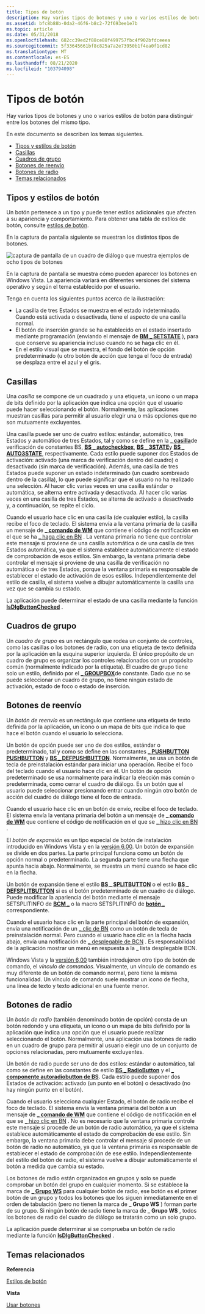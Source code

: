 ```yaml
---
title: Tipos de botón
description: Hay varios tipos de botones y uno o varios estilos de botón para distinguir entre los botones del mismo tipo.
ms.assetid: bfc8b88b-0da2-46f6-b8c2-72f693ee1e7b
ms.topic: article
ms.date: 05/31/2018
ms.openlocfilehash: 682cc39ed2f88ce88f499757fbc4f902bfdceeea
ms.sourcegitcommit: 5f33645661bf8c825a7a2e73950b1f4ea0f1cd82
ms.translationtype: MT
ms.contentlocale: es-ES
ms.lasthandoff: 08/21/2020
ms.locfileid: "103794098"
---
```

# <a name="button-types"></a>Tipos de botón

Hay varios tipos de botones y uno o varios estilos de botón para distinguir entre los botones del mismo tipo.

En este documento se describen los temas siguientes.

-   [Tipos y estilos de botón](#button-types-and-styles)
-   [Casillas](#check-boxes)
-   [Cuadros de grupo](#group-boxes)
-   [Botones de reenvío](#push-buttons)
-   [Botones de radio](#radio-buttons)
-   [Temas relacionados](#related-topics)

## <a name="button-types-and-styles"></a>Tipos y estilos de botón

Un botón pertenece a un tipo y puede tener estilos adicionales que afecten a su apariencia y comportamiento. Para obtener una tabla de estilos de botón, consulte [estilos de botón](button-styles.md).

En la captura de pantalla siguiente se muestran los distintos tipos de botones.

![captura de pantalla de un cuadro de diálogo que muestra ejemplos de ocho tipos de botones](images/buttontypes.png)

En la captura de pantalla se muestra cómo pueden aparecer los botones en Windows Vista. La apariencia variará en diferentes versiones del sistema operativo y según el tema establecido por el usuario.

Tenga en cuenta los siguientes puntos acerca de la ilustración:

-   La casilla de tres Estados se muestra en el estado indeterminado. Cuando está activada o desactivada, tiene el aspecto de una casilla normal.
-   El botón de inserción grande se ha establecido en el estado insertado mediante programación (enviando el mensaje de [**BM \_ SETSTATE**](bm-setstate.md) ), para que conserve su apariencia incluso cuando no se haga clic en él.
-   En el estilo visual que se muestra, el fondo del botón de opción predeterminado (u otro botón de acción que tenga el foco de entrada) se desplaza entre el azul y el gris.

## <a name="check-boxes"></a>Casillas

Una *casilla* se compone de un cuadrado y una etiqueta, un icono o un mapa de bits definido por la aplicación que indica una opción que el usuario puede hacer seleccionando el botón. Normalmente, las aplicaciones muestran casillas para permitir al usuario elegir una o más opciones que no son mutuamente excluyentes.

Una casilla puede ser uno de cuatro estilos: estándar, automático, tres Estados y automático de tres Estados, tal y como se define en la [**\_ casilla**](button-styles.md)de verificación de constantes BS, [**BS \_ autocheckbox**](button-styles.md), [**BS \_ 3STATE**](button-styles.md)y [**BS \_ AUTO3STATE**](button-styles.md), respectivamente. Cada estilo puede suponer dos Estados de activación: activado (una marca de verificación dentro del cuadro) o desactivado (sin marca de verificación). Además, una casilla de tres Estados puede suponer un estado indeterminado (un cuadro sombreado dentro de la casilla), lo que puede significar que el usuario no ha realizado una selección. Al hacer clic varias veces en una casilla estándar o automática, se alterna entre activada y desactivada. Al hacer clic varias veces en una casilla de tres Estados, se alterna de activado a desactivado y, a continuación, se repite el ciclo.

Cuando el usuario hace clic en una casilla (de cualquier estilo), la casilla recibe el foco de teclado. El sistema envía a la ventana primaria de la casilla un mensaje de [**\_ comando de WM**](/windows/desktop/menurc/wm-command) que contiene el código de notificación en el que se ha [ \_ haga clic en BN](bn-clicked.md) . La ventana primaria no tiene que controlar este mensaje si proviene de una casilla automática o de una casilla de tres Estados automática, ya que el sistema establece automáticamente el estado de comprobación de esos estilos. Sin embargo, la ventana primaria debe controlar el mensaje si proviene de una casilla de verificación no automática o de tres Estados, porque la ventana primaria es responsable de establecer el estado de activación de esos estilos. Independientemente del estilo de casilla, el sistema vuelve a dibujar automáticamente la casilla una vez que se cambia su estado.

La aplicación puede determinar el estado de una casilla mediante la función [**IsDlgButtonChecked**](/windows/desktop/api/Winuser/nf-winuser-isdlgbuttonchecked) .

## <a name="group-boxes"></a>Cuadros de grupo

Un *cuadro de grupo* es un rectángulo que rodea un conjunto de controles, como las casillas o los botones de radio, con una etiqueta de texto definida por la aplicación en la esquina superior izquierda. El único propósito de un cuadro de grupo es organizar los controles relacionados con un propósito común (normalmente indicado por la etiqueta). El cuadro de grupo tiene solo un estilo, definido por el [**\_ GROUPBOX**](button-styles.md)de constante. Dado que no se puede seleccionar un cuadro de grupo, no tiene ningún estado de activación, estado de foco o estado de inserción.

## <a name="push-buttons"></a>Botones de reenvío

Un *botón de reenvío* es un rectángulo que contiene una etiqueta de texto definida por la aplicación, un icono o un mapa de bits que indica lo que hace el botón cuando el usuario lo selecciona.

Un botón de opción puede ser uno de dos estilos, estándar o predeterminado, tal y como se define en las constantes [**\_ PUSHBUTTON PUSHBUTTON**](button-styles.md) y [**BS \_ DEFPUSHBUTTON**](button-styles.md). Normalmente, se usa un botón de tecla de preinstalación estándar para iniciar una operación. Recibe el foco del teclado cuando el usuario hace clic en él. Un botón de opción predeterminado se usa normalmente para indicar la elección más común o predeterminada, como cerrar el cuadro de diálogo. Es un botón que el usuario puede seleccionar presionando entrar cuando ningún otro botón de acción del cuadro de diálogo tiene el foco de entrada.

Cuando el usuario hace clic en un botón de envío, recibe el foco de teclado. El sistema envía la ventana primaria del botón a un mensaje de [**\_ comando de WM**](/windows/desktop/menurc/wm-command) que contiene el código de notificación en el que se [ \_ hizo clic en BN](bn-clicked.md) .

El *botón de expansión* es un tipo especial de botón de instalación introducido en Windows Vista y en la [versión 6,00](common-control-versions.md). Un botón de expansión se divide en dos partes. La parte principal funciona como un botón de opción normal o predeterminado. La segunda parte tiene una flecha que apunta hacia abajo. Normalmente, se muestra un menú cuando se hace clic en la flecha.

Un botón de expansión tiene el estilo [**BS \_ SPLITBUTTON**](button-styles.md) o el estilo [**BS \_ DEFSPLITBUTTON**](button-styles.md) si es el botón predeterminado de un cuadro de diálogo. Puede modificar la apariencia del botón mediante el mensaje SETSPLITINFO de [**BCM \_**](bcm-setsplitinfo.md) o la macro SETSPLITINFO de [**botón \_**](/windows/desktop/api/Commctrl/nf-commctrl-button_setsplitinfo) correspondiente.

Cuando el usuario hace clic en la parte principal del botón de expansión, envía una notificación de un [ \_ clic de BN](bn-clicked.md) como un botón de tecla de preinstalación normal. Pero cuando el usuario hace clic en la flecha hacia abajo, envía una notificación de [ \_ desplegable de BCN](bcn-dropdown.md) . Es responsabilidad de la aplicación mostrar un menú en respuesta a la \_ lista desplegable BCN.

Windows Vista y la [versión 6,00](common-control-versions.md) también introdujeron otro tipo de botón de comando, el *vínculo de comandos*. Visualmente, un vínculo de comando es muy diferente de un botón de comando normal, pero tiene la misma funcionalidad. Un vínculo de comando suele mostrar un icono de flecha, una línea de texto y texto adicional en una fuente menor.

## <a name="radio-buttons"></a>Botones de radio

Un *botón de radio* (también denominado botón de opción) consta de un botón redondo y una etiqueta, un icono o un mapa de bits definido por la aplicación que indica una opción que el usuario puede realizar seleccionando el botón. Normalmente, una aplicación usa botones de radio en un cuadro de grupo para permitir al usuario elegir uno de un conjunto de opciones relacionadas, pero mutuamente excluyentes.

Un botón de radio puede ser uno de dos estilos: estándar o automático, tal como se define en las constantes de estilo [**BS \_ RadioButton**](button-styles.md) y el [**\_ componente autoradiobutton de BS**](button-styles.md). Cada estilo puede suponer dos Estados de activación: activado (un punto en el botón) o desactivado (no hay ningún punto en el botón).

Cuando el usuario selecciona cualquier Estado, el botón de radio recibe el foco de teclado. El sistema envía la ventana primaria del botón a un mensaje de [**\_ comando de WM**](/windows/desktop/menurc/wm-command) que contiene el código de notificación en el que se [ \_ hizo clic en BN](bn-clicked.md) . No es necesario que la ventana primaria controle este mensaje si procede de un botón de radio automático, ya que el sistema establece automáticamente el estado de comprobación de ese estilo. Sin embargo, la ventana primaria debe controlar el mensaje si procede de un botón de radio no automático, ya que la ventana primaria es responsable de establecer el estado de comprobación de ese estilo. Independientemente del estilo del botón de radio, el sistema vuelve a dibujar automáticamente el botón a medida que cambia su estado.

Los botones de radio están organizados en grupos y solo se puede comprobar un botón del grupo en cualquier momento. Si se establece la marca de [**\_ Grupo WS**](/windows/desktop/winmsg/window-styles) para cualquier botón de radio, ese botón es el primer botón de un grupo y todos los botones que los siguen inmediatamente en el orden de tabulación (pero no tienen la marca de **\_ Grupo WS** ) forman parte de su grupo. Si ningún botón de radio tiene la marca de **\_ Grupo WS** , todos los botones de radio del cuadro de diálogo se tratarán como un solo grupo.

La aplicación puede determinar si se comprueba un botón de radio mediante la función [**IsDlgButtonChecked**](/windows/desktop/api/Winuser/nf-winuser-isdlgbuttonchecked) .

## <a name="related-topics"></a>Temas relacionados

<dl> <dt>

**Referencia**
</dt> <dt>

[Estilos de botón](button-styles.md)
</dt> <dt>

**Vista**
</dt> <dt>

[Usar botones](using-buttons.md)
</dt> </dl>

 

 